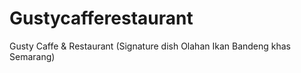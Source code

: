 # Gustycafferestaurant
Gusty Caffe &amp; Restaurant (Signature dish Olahan Ikan Bandeng khas Semarang)
